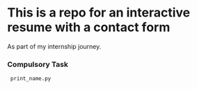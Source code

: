 # This is a repo for an interactive resume with a contact form

As part of my internship journey.

### Compulsory Task
<code> print_name.py</code>